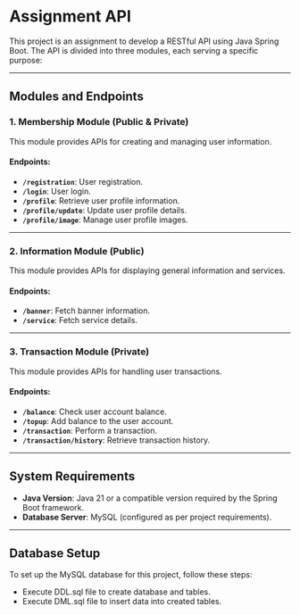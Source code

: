 # Assignment API

This project is an assignment to develop a RESTful API using Java Spring Boot. The API is divided into three modules, each serving a specific purpose:

---

## Modules and Endpoints

### 1. Membership Module (Public & Private)
This module provides APIs for creating and managing user information.
#### Endpoints:
- **`/registration`**: User registration.
- **`/login`**: User login.
- **`/profile`**: Retrieve user profile information.
- **`/profile/update`**: Update user profile details.
- **`/profile/image`**: Manage user profile images.

---

### 2. Information Module (Public)
This module provides APIs for displaying general information and services.
#### Endpoints:
- **`/banner`**: Fetch banner information.
- **`/service`**: Fetch service details.

---

### 3. Transaction Module (Private)
This module provides APIs for handling user transactions.
#### Endpoints:
- **`/balance`**: Check user account balance.
- **`/topup`**: Add balance to the user account.
- **`/transaction`**: Perform a transaction.
- **`/transaction/history`**: Retrieve transaction history.

---

## System Requirements

- **Java Version**: Java 21 or a compatible version required by the Spring Boot framework.
- **Database Server**: MySQL (configured as per project requirements).

---

## Database Setup

To set up the MySQL database for this project, follow these steps:
- Execute DDL.sql file to create database and tables.
- Execute DML.sql file to insert data into created tables.

